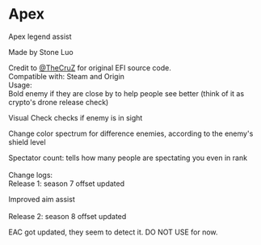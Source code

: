 # Apex
Apex legend assist

Made by Stone Luo

Credit to [@TheCruZ](https://www.unknowncheats.me/forum/members/1117395.html) for original EFI source code.
\
Compatible with: Steam and Origin
\
Usage:
\
Bold enemy if they are close by to help people see better (think of it as crypto's drone release check)

Visual Check checks if enemy is in sight

Change color spectrum for difference enemies, according to the enemy's shield level

Spectator count: tells how many people are spectating you even in rank
\
\
Change logs:
\
Release 1: season 7 offset updated

Improved aim assist\
\
Release 2: season 8 offset updated

EAC got updated, they seem to detect it. DO NOT USE for now.
